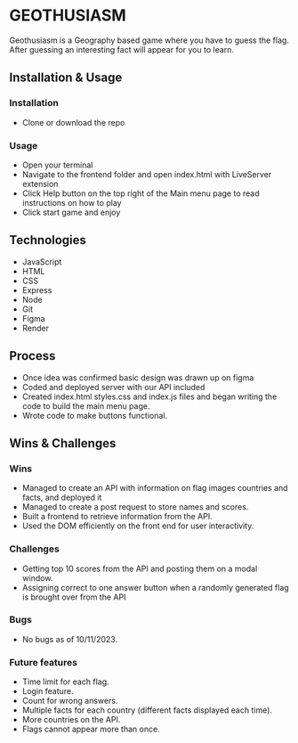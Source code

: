 # GEOTHUSIASM
Geothusiasm is a Geography based game where you have to guess the flag. After guessing an interesting fact will appear for you to learn.
## Installation & Usage
### Installation
- Clone or download the repo
### Usage
- Open your terminal
- Navigate to the frontend folder and open index.html with LiveServer extension
- Click Help button on the top right of the Main menu page to read instructions on how to play
- Click start game and enjoy
## Technologies
- JavaScript
- HTML
- CSS
- Express
- Node
- Git
- Figma
- Render
## Process
- Once idea was confirmed basic design was drawn up on figma
- Coded and deployed server with our API included
- Created index.html styles.css and index.js files and began writing the code to build the main menu page.
- Wrote code to make buttons functional.
## Wins & Challenges
### Wins
- Managed to create an API with information on flag images countries and facts, and deployed it
- Managed to create a post request to store names and scores.
- Built a frontend to retrieve information from the API.
- Used the DOM efficiently on the front end for user interactivity.
### Challenges
- Getting top 10 scores from the API and posting them on a modal window.
- Assigning correct to one answer button when a randomly generated flag is brought over from the API
### Bugs
- No bugs as of 10/11/2023.
### Future features
- Time limit for each flag.
- Login feature.
- Count for wrong answers.
- Multiple facts for each country (different facts displayed each time).
- More countries on the API.
- Flags cannot appear more than once.

